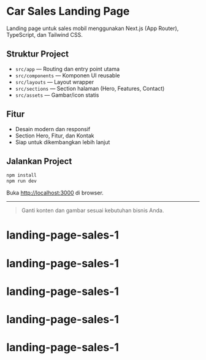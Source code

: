 # Car Sales Landing Page

Landing page untuk sales mobil menggunakan Next.js (App Router), TypeScript, dan Tailwind CSS.

## Struktur Project

- `src/app` — Routing dan entry point utama
- `src/components` — Komponen UI reusable
- `src/layouts` — Layout wrapper
- `src/sections` — Section halaman (Hero, Features, Contact)
- `src/assets` — Gambar/icon statis

## Fitur

- Desain modern dan responsif
- Section Hero, Fitur, dan Kontak
- Siap untuk dikembangkan lebih lanjut

## Jalankan Project

```bash
npm install
npm run dev
```

Buka [http://localhost:3000](http://localhost:3000) di browser.

---

> Ganti konten dan gambar sesuai kebutuhan bisnis Anda.
# landing-page-sales-1
# landing-page-sales-1
# landing-page-sales-1
# landing-page-sales-1
# landing-page-sales-1

